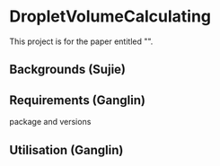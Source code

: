 # DropletVolumeCalculating

This project is for the paper entitled "".

## Backgrounds (Sujie)

## Requirements (Ganglin)
package and versions

## Utilisation (Ganglin)
